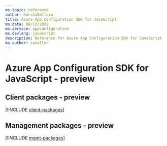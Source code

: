 ```yaml
---
ms.topic: reference
author: HarshaNalluru
title: Azure App Configuration SDK for JavaScript
ms.data: 08/12/2022
ms.service: appconfiguration
ms.devlang: javascript
description: Reference for Azure App Configuration SDK for JavaScript
ms.author: sanallur
---
```

# Azure App Configuration SDK for JavaScript - preview

## Client packages - preview
[!INCLUDE [client-packages](app-configuration-client-index.md)]
## Management packages - preview
[!INCLUDE [mgmt-packages](app-configuration-mgmt-index.md)]